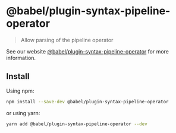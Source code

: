 # @babel/plugin-syntax-pipeline-operator

> Allow parsing of the pipeline operator

See our website [@babel/plugin-syntax-pipeline-operator](https://babeljs.io/docs/en/next/babel-plugin-syntax-pipeline-operator.html) for more information.

## Install

Using npm:

```sh
npm install --save-dev @babel/plugin-syntax-pipeline-operator
```

or using yarn:

```sh
yarn add @babel/plugin-syntax-pipeline-operator --dev
```
